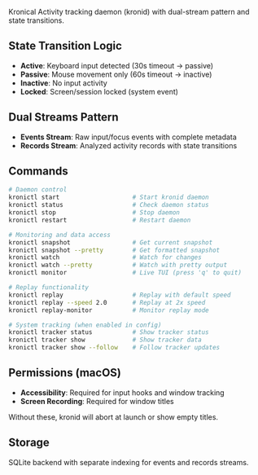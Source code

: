 Kronical
Activity tracking daemon (kronid) with dual-stream pattern and state transitions.

## State Transition Logic
- **Active**: Keyboard input detected (30s timeout → passive)
- **Passive**: Mouse movement only (60s timeout → inactive)  
- **Inactive**: No input activity
- **Locked**: Screen/session locked (system event)

## Dual Streams Pattern
- **Events Stream**: Raw input/focus events with complete metadata
- **Records Stream**: Analyzed activity records with state transitions

## Commands
```bash
# Daemon control
kronictl start                    # Start kronid daemon
kronictl status                   # Check daemon status
kronictl stop                     # Stop daemon
kronictl restart                  # Restart daemon

# Monitoring and data access
kronictl snapshot                 # Get current snapshot
kronictl snapshot --pretty        # Get formatted snapshot
kronictl watch                    # Watch for changes
kronictl watch --pretty           # Watch with pretty output
kronictl monitor                  # Live TUI (press 'q' to quit)

# Replay functionality
kronictl replay                   # Replay with default speed
kronictl replay --speed 2.0       # Replay at 2x speed
kronictl replay-monitor           # Monitor replay mode

# System tracking (when enabled in config)
kronictl tracker status           # Show tracker status
kronictl tracker show             # Show tracker data
kronictl tracker show --follow    # Follow tracker updates
```

## Permissions (macOS)
- **Accessibility**: Required for input hooks and window tracking
- **Screen Recording**: Required for window titles

Without these, kronid will abort at launch or show empty titles.

## Storage
SQLite backend with separate indexing for events and records streams.
